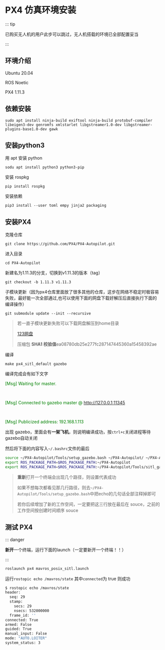 # PX4 仿真环境安装

::: tip

已购买无人机的用户此步可以跳过，无人机搭载的环境已全部配置妥当

:::

## 环境介绍

Ubuntu 20.04

ROS Noetic

PX4 1.11.3

## 依赖安装

```
sudo apt install ninja-build exiftool ninja-build protobuf-compiler libeigen3-dev genromfs xmlstarlet libgstreamer1.0-dev libgstreamer-plugins-base1.0-dev gawk
```

## 安装python3

用 apt 安装 python

```
sodu apt install python3 python3-pip
```

安装 rospkg

```
pip install rospkg
```

安装依赖

```
pip3 install --user toml empy jinja2 packaging
```

## 安装PX4

克隆仓库

```
git clone https://github.com/PX4/PX4-Autopilot.git
```

进入目录

```
cd PX4-Autopilot
```

新建名为1.11.3的分支，切换到v1.11.3的版本（tag）

```
git checkout -b 1.11.3 v1.11.3
```

子模块更新（因为px4仓库里面放了很多其他的仓库，这步在网络不稳定时极容易失败，最好能一次全部通过,也可以使用下面的网盘下载好解压后直接执行下面的编译操作）

```
git submodule update --init --recursive
```

> 若一直子模块更新失败可以下载网盘解压到home目录
>
> [123网盘](https://www.123pan.com/s/CVqajv-9DqWd.html)
>
> 压缩包 **SHA1 校验值**ea08780db25e277fc287147445360a15458392ae

编译

```
make px4_sitl_default gazebo
```

编译完成会有如下文字

<font color="green">[Msg] Waiting for master.</font>

<br>

<font color="green">[Msg] Connected to gazebo master @ http://127.0.0.1:11345</font>

<br>

<font color="green">[Msg] Publicized address: 192.168.1.113</font>

出现 gazebo，里面会有**一架飞机**，则说明编译成功，按`ctrl+c`关闭进程等待gazebo自动关闭

然后将下面的内容写入`~/.bashrc`文件的最后

```bash
source ~/PX4-Autopilot/Tools/setup_gazebo.bash ~/PX4-Autopilot/ ~/PX4-Autopilot/build/px4_sitl_default
export ROS_PACKAGE_PATH=$ROS_PACKAGE_PATH:~/PX4-Autopilot
export ROS_PACKAGE_PATH=$ROS_PACKAGE_PATH:~/PX4-Autopilot/Tools/sitl_gazebo
```

> **重新**打开一个终端会出现几个路径，则设置代表成功
>
> 如果不想每次都看见那几行路径，则去`~/PX4-Autopilot/Tools/setup_gazebo.bash`中把echo的几句话全部注释掉即可
>
> 若你后续增加了新的工作空间，一定要把这三行放在最后在 souce，之前的工作空间按创建时间顺序 souce

## 测试 PX4

::: danger

**新开**一个终端，运行下面的launch（一定要新开一个终端！！）

:::

```bash
roslaunch px4 mavros_posix_sitl.launch
```

运行`rostopic echo /mavros/state`   其中`connected`为 true 则成功

```bash
$ rostopic echo /mavros/state
header: 
  seq: 29
  stamp: 
    secs: 29
    nsecs: 532000000
  frame_id: ''
connected: True
armed: False
guided: True
manual_input: False
mode: "AUTO.LOITER"
system_status: 3
```
